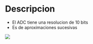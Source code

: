 # Descripcion
- El ADC tiene una resolucion de 10 bits
- Es de aproximaciones sucesivas

![](https://http2.mlstatic.com/D_NQ_NP_852732-MLM50615744323_072022-O.webp)

